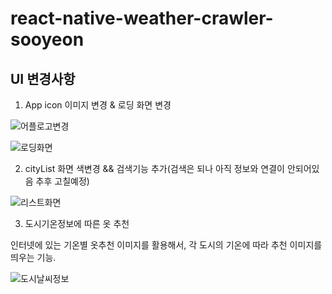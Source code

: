 # react-native-weather-crawler-sooyeon
## UI 변경사항
  
1. App icon 이미지 변경 & 로딩 화면 변경
  
![어플로고변경](https://user-images.githubusercontent.com/50612841/61743312-fca4b900-adcf-11e9-835a-8e2460db0f6b.PNG)
  
![로딩화면](https://user-images.githubusercontent.com/50612841/61743342-09c1a800-add0-11e9-9386-c583b0ab81ac.PNG)
  
2. cityList 화면 색변경 && 검색기능 추가(검색은 되나 아직 정보와 연결이 안되어있음 추후 고칠예정)
  
![리스트화면](https://user-images.githubusercontent.com/50612841/61743352-1219e300-add0-11e9-9b8f-a15053b40a56.PNG)
  
3. 도시기온정보에 따른 옷 추천
  
  인터넷에 있는 기온별 옷추천 이미지를 활용해서, 각 도시의 기온에 따라 추천 이미지를 띄우는 기능. 
    
  
![도시날씨정보](https://user-images.githubusercontent.com/50612841/61743371-1a721e00-add0-11e9-9753-08c71b394ae4.PNG)

